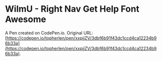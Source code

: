# WilmU - Right Nav Get Help Font Awesome

A Pen created on CodePen.io. Original URL: [https://codepen.io/topherlen/pen/xxpjjZV/3dbf6b91f43dc1ccd4ca12234b96b33a](https://codepen.io/topherlen/pen/xxpjjZV/3dbf6b91f43dc1ccd4ca12234b96b33a).


